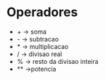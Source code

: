 # Operadores
<p>
<ul>
<li>+ -> soma</li>
<li>- -> subtracao</li>
<li>* -> multiplicacao</li>
<li>/ -> divisao real</li>
<li>% -> resto da divisao inteira</li>
<li>** ->potencia</li>
</ul>
</p>
